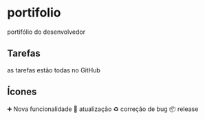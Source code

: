 # portifolio
portifólio do desenvolvedor

## Tarefas
as tarefas estão todas no GitHub

## Ícones

:heavy_plus_sign: Nova funcionalidade
:bell: atualização
:recycle: correção de bug
:package: release
